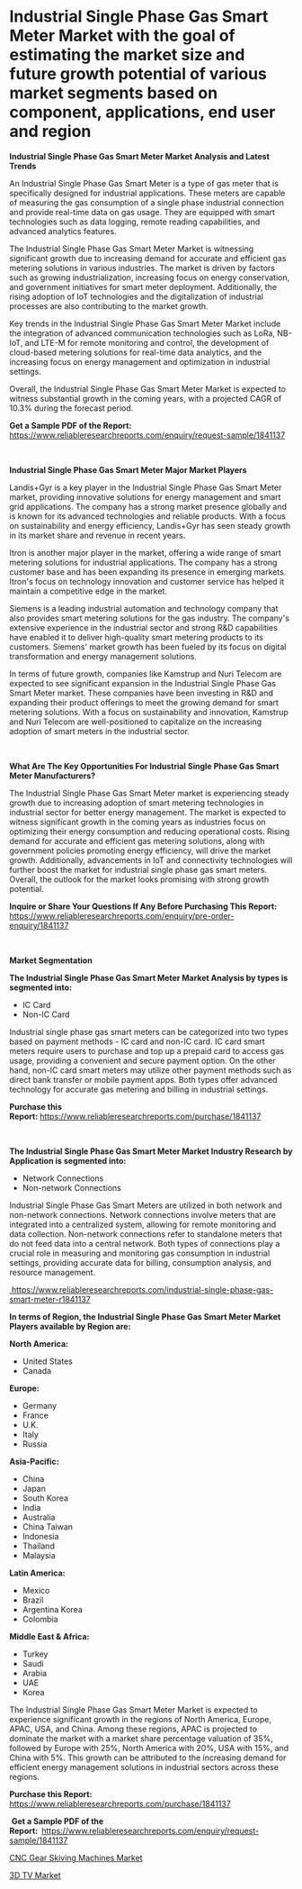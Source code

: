 <p><h1>Industrial Single Phase Gas Smart Meter Market with the goal of estimating the market size and future growth potential of various market segments based on component, applications, end user and region</h1></p><p><strong>Industrial Single Phase Gas Smart Meter Market Analysis and Latest Trends</strong></p>
<p><p>An Industrial Single Phase Gas Smart Meter is a type of gas meter that is specifically designed for industrial applications. These meters are capable of measuring the gas consumption of a single phase industrial connection and provide real-time data on gas usage. They are equipped with smart technologies such as data logging, remote reading capabilities, and advanced analytics features.</p><p>The Industrial Single Phase Gas Smart Meter Market is witnessing significant growth due to increasing demand for accurate and efficient gas metering solutions in various industries. The market is driven by factors such as growing industrialization, increasing focus on energy conservation, and government initiatives for smart meter deployment. Additionally, the rising adoption of IoT technologies and the digitalization of industrial processes are also contributing to the market growth.</p><p>Key trends in the Industrial Single Phase Gas Smart Meter Market include the integration of advanced communication technologies such as LoRa, NB-IoT, and LTE-M for remote monitoring and control, the development of cloud-based metering solutions for real-time data analytics, and the increasing focus on energy management and optimization in industrial settings.</p><p>Overall, the Industrial Single Phase Gas Smart Meter Market is expected to witness substantial growth in the coming years, with a projected CAGR of 10.3% during the forecast period.</p></p>
<p><strong>Get a Sample PDF of the Report:&nbsp;</strong> <a href="https://www.reliableresearchreports.com/enquiry/request-sample/1841137">https://www.reliableresearchreports.com/enquiry/request-sample/1841137</a></p>
<p>&nbsp;</p>
<p><strong>Industrial Single Phase Gas Smart Meter Major Market Players</strong></p>
<p><p>Landis+Gyr is a key player in the Industrial Single Phase Gas Smart Meter market, providing innovative solutions for energy management and smart grid applications. The company has a strong market presence globally and is known for its advanced technologies and reliable products. With a focus on sustainability and energy efficiency, Landis+Gyr has seen steady growth in its market share and revenue in recent years.</p><p>Itron is another major player in the market, offering a wide range of smart metering solutions for industrial applications. The company has a strong customer base and has been expanding its presence in emerging markets. Itron's focus on technology innovation and customer service has helped it maintain a competitive edge in the market.</p><p>Siemens is a leading industrial automation and technology company that also provides smart metering solutions for the gas industry. The company's extensive experience in the industrial sector and strong R&D capabilities have enabled it to deliver high-quality smart metering products to its customers. Siemens' market growth has been fueled by its focus on digital transformation and energy management solutions.</p><p>In terms of future growth, companies like Kamstrup and Nuri Telecom are expected to see significant expansion in the Industrial Single Phase Gas Smart Meter market. These companies have been investing in R&D and expanding their product offerings to meet the growing demand for smart metering solutions. With a focus on sustainability and innovation, Kamstrup and Nuri Telecom are well-positioned to capitalize on the increasing adoption of smart meters in the industrial sector.</p></p>
<p>&nbsp;</p>
<p><strong>What Are The Key Opportunities For Industrial Single Phase Gas Smart Meter Manufacturers?</strong></p>
<p><p>The Industrial Single Phase Gas Smart Meter market is experiencing steady growth due to increasing adoption of smart metering technologies in industrial sector for better energy management. The market is expected to witness significant growth in the coming years as industries focus on optimizing their energy consumption and reducing operational costs. Rising demand for accurate and efficient gas metering solutions, along with government policies promoting energy efficiency, will drive the market growth. Additionally, advancements in IoT and connectivity technologies will further boost the market for industrial single phase gas smart meters. Overall, the outlook for the market looks promising with strong growth potential.</p></p>
<p><strong>Inquire or Share Your Questions If Any Before Purchasing This Report:</strong> <a href="https://www.reliableresearchreports.com/enquiry/pre-order-enquiry/1841137">https://www.reliableresearchreports.com/enquiry/pre-order-enquiry/1841137</a></p>
<p>&nbsp;</p>
<p><strong>Market Segmentation</strong></p>
<p><strong>The Industrial Single Phase Gas Smart Meter Market Analysis by types is segmented into:</strong></p>
<p><ul><li>IC Card</li><li>Non-IC Card</li></ul></p>
<p><p>Industrial single phase gas smart meters can be categorized into two types based on payment methods - IC card and non-IC card. IC card smart meters require users to purchase and top up a prepaid card to access gas usage, providing a convenient and secure payment option. On the other hand, non-IC card smart meters may utilize other payment methods such as direct bank transfer or mobile payment apps. Both types offer advanced technology for accurate gas metering and billing in industrial settings.</p></p>
<p><strong>Purchase this Report:&nbsp;</strong><a href="https://www.reliableresearchreports.com/purchase/1841137">https://www.reliableresearchreports.com/purchase/1841137</a></p>
<p>&nbsp;</p>
<p><strong>The Industrial Single Phase Gas Smart Meter Market Industry Research by Application is segmented into:</strong></p>
<p><ul><li>Network Connections</li><li>Non-network Connections</li></ul></p>
<p><p>Industrial Single Phase Gas Smart Meters are utilized in both network and non-network connections. Network connections involve meters that are integrated into a centralized system, allowing for remote monitoring and data collection. Non-network connections refer to standalone meters that do not feed data into a central network. Both types of connections play a crucial role in measuring and monitoring gas consumption in industrial settings, providing accurate data for billing, consumption analysis, and resource management.</p></p>
<p><a href="https://www.reliableresearchreports.com/industrial-single-phase-gas-smart-meter-r1841137">&nbsp;https://www.reliableresearchreports.com/industrial-single-phase-gas-smart-meter-r1841137</a></p>
<p><strong>In terms of Region, the Industrial Single Phase Gas Smart Meter Market Players available by Region are:</strong></p>
<p>
    <p> <strong> North America: </strong>
        <ul>
            <li>United States</li>
            <li>Canada</li>
        </ul>
        </p> 
    <p> <strong> Europe: </strong>
        <ul>
            <li>Germany</li>
            <li>France</li>
            <li>U.K.</li>
            <li>Italy</li>
            <li>Russia</li>
        </ul>
        </p> 
    <p> <strong> Asia-Pacific: </strong>
        <ul>
            <li>China</li>
            <li>Japan</li>
            <li>South Korea</li>
            <li>India</li>
            <li>Australia</li>
            <li>China Taiwan</li>
            <li>Indonesia</li>
            <li>Thailand</li>
            <li>Malaysia</li>
        </ul>
        </p> 
    <p> <strong> Latin America: </strong>
        <ul>
            <li>Mexico</li>
            <li>Brazil</li>
            <li>Argentina Korea</li>
            <li>Colombia</li>
        </ul>
        </p> 
    <p> <strong> Middle East & Africa: </strong>
        <ul>
            <li>Turkey</li>
            <li>Saudi</li>
            <li>Arabia</li>
            <li>UAE</li>
            <li>Korea</li>
        </ul>
    </p>
    </p>
<p><p>The Industrial Single Phase Gas Smart Meter Market is expected to experience significant growth in the regions of North America, Europe, APAC, USA, and China. Among these regions, APAC is projected to dominate the market with a market share percentage valuation of 35%, followed by Europe with 25%, North America with 20%, USA with 15%, and China with 5%. This growth can be attributed to the increasing demand for efficient energy management solutions in industrial sectors across these regions.</p></p>
<p><strong>Purchase this Report: </strong><a href="https://www.reliableresearchreports.com/purchase/1841137">https://www.reliableresearchreports.com/purchase/1841137</a></p>
<p>&nbsp;<strong>Get a Sample PDF of the Report:&nbsp;&nbsp;</strong><a href="https://www.reliableresearchreports.com/enquiry/request-sample/1841137">https://www.reliableresearchreports.com/enquiry/request-sample/1841137</a></p>
<p><strong></strong></p>
<p><p><a href="https://view.publitas.com/reportprime-1/cnc-gear-skiving-machines-market-overview-global-market-trends-and-future-prospects-from-2024-to-2031/">CNC Gear Skiving Machines Market</a></p><p><a href="https://github.com/goodweq44/Market-Research-Report-List-1/blob/main/3d-tv-market.md">3D TV Market</a></p></p>
